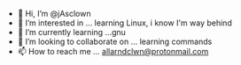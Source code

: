 - 👋 Hi, I’m @jAsclown
- 👀 I’m interested in ... learning Linux, i know I'm way behind
- 🌱 I’m currently learning ...gnu 
- 💞️ I’m looking to collaborate on ... learning commands
- 📫 How to reach me ... allarndclwn@protonmail.com


<!---
jAsclown/jAsclown is a ✨ special ✨ repository because its `README.md` (this file) appears on your GitHub profile.
You can click the Preview link to take a look at your changes.
--->
